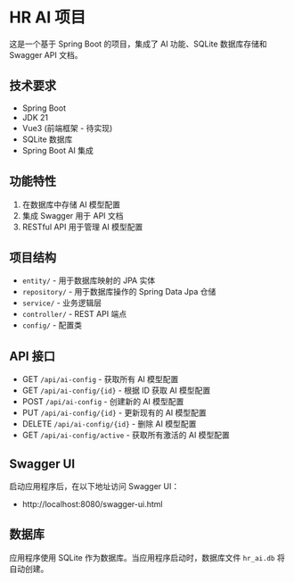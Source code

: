 # HR AI 项目

这是一个基于 Spring Boot 的项目，集成了 AI 功能、SQLite 数据库存储和 Swagger API 文档。

## 技术要求
- Spring Boot
- JDK 21
- Vue3 (前端框架 - 待实现)
- SQLite 数据库
- Spring Boot AI 集成

## 功能特性
1. 在数据库中存储 AI 模型配置
2. 集成 Swagger 用于 API 文档
3. RESTful API 用于管理 AI 模型配置

## 项目结构
- `entity/` - 用于数据库映射的 JPA 实体
- `repository/` - 用于数据库操作的 Spring Data Jpa 仓储
- `service/` - 业务逻辑层
- `controller/` - REST API 端点
- `config/` - 配置类

## API 接口
- GET `/api/ai-config` - 获取所有 AI 模型配置
- GET `/api/ai-config/{id}` - 根据 ID 获取 AI 模型配置
- POST `/api/ai-config` - 创建新的 AI 模型配置
- PUT `/api/ai-config/{id}` - 更新现有的 AI 模型配置
- DELETE `/api/ai-config/{id}` - 删除 AI 模型配置
- GET `/api/ai-config/active` - 获取所有激活的 AI 模型配置

## Swagger UI
启动应用程序后，在以下地址访问 Swagger UI：
- http://localhost:8080/swagger-ui.html

## 数据库
应用程序使用 SQLite 作为数据库。当应用程序启动时，数据库文件 `hr_ai.db` 将自动创建。